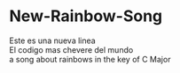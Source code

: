 # New-Rainbow-Song
Este es una nueva linea<br>
El codigo mas chevere del mundo <br>
a song about rainbows in the key of C Major
